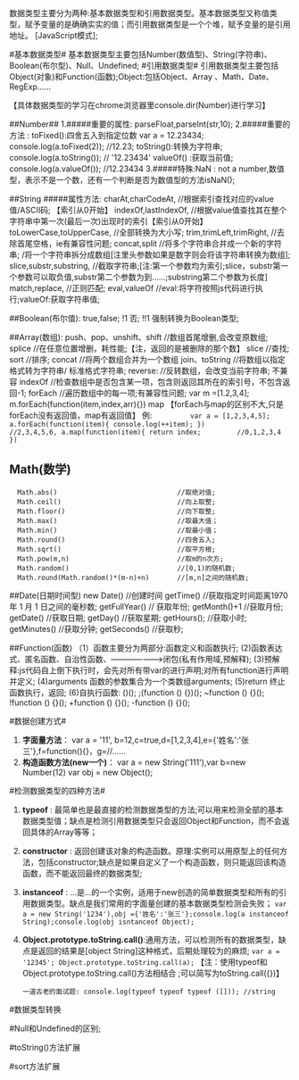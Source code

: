 数据类型主要分为两种:基本数据类型和引用数据类型。基本数据类型又称值类型，赋予变量的是确确实实的值；而引用数据类型是一个个堆，赋予变量的是引用地址。
[JavaScript模式];

#基本数据类型#
    基本数据类型主要包括Number(数值型)、String(字符串)、Boolean(布尔型)、Null、Undefined;
#引用数据类型#
    引用数据类型主要包括Object(对象)和Function(函数);Object:包括Object、Array 、Math、Date、RegExp……

【具体数据类型的学习在chrome浏览器里console.dir(Number)进行学习】


##Number##
1.#####重要的属性:
         parseFloat,parseInt(str,10);
2.#####重要的方法 :
              toFixed():四舍五入到指定位数     var a = 12.23434;    console.log(a.toFixed(2));    //12.23;
              toString():转换为字符串;        console.log(a.toString());                     // '12.23434'
              valueOf() :获取当前值;          console.log(a.valueOf());                       //12.23434
3.#####特殊:NaN :
              not a number,数值型，表示不是一个数，还有一个判断是否为数值型的方法isNaN();

##String
#####属性方法:
     charAt,charCodeAt,            //根据索引查找对应的value值/ASCII码; 【索引从0开始】
     indexOf,lastIndexOf,          //根据value值查找其在整个字符串中第一次(最后一次)出现时的索引【索引从0开始】
     toLowerCase,toUpperCase,      //全部转换为大小写;
     trim,trimLeft,trimRight,      //去除首尾空格，ie有兼容性问题;
     concat,split                  //将多个字符串合并成一个新的字符串;  /将一个字符串拆分成数组[注里头参数如果是数字则会将该字符串转换为数组];
     slice,substr,substring,       //截取字符串;[注:第一个参数均为索引;slice，substr第一个参数可以取负值,substr第二个参数为到……;substring第二个参数为长度]
     match,replace,                //正则匹配;
     eval,valueOf                  //eval:将字符按照js代码进行执行;valueOf:获取字符串值;


##Boolean(布尔值):
        true,false;
        !1 否;   !!1 强制转换为Boolean类型;



##Array(数组):
      push、pop、unshift、shift      //数组首尾增删,会改变原数组;
      splice                        //在任意位置增删，耗性能;【注，返回的是被删除的那个数】
      slice                         //查找;
      sort                          //排序;
      concat                        //将两个数组合并为一个数组
      join、toString                 //将数组以指定格式转为字符串/ 标准格式字符串;
      reverse:                       //反转数组，会改变当前字符串;
      不兼容
      indexOf                       //检查数组中是否包含某一项，包含则返回其所在的索引号，不包含返回-1;
      forEach                        //遍历数组中的每一项;有兼容性问题;
                                   var m =[1.2,3,4]; m.forEach(function(item,index,arr){})
      map                             【forEach与map的区别不大,只是forEach没有返回值，map有返回值】
      例:
      `          var a = [1,2,3,4,5];
                 a.forEach(function(item){
                      console.log(++item);
                 })                         //2,3,4,5,6,
                 a.map(function(item){
                      return index;         //0,1,2,3,4
                 })
      `


## Math(数学)
      Math.abs()                              //取绝对值;
      Math.ceil()                             //向上取整;
      Math.floor()                            //向下取整;
      Math.max()                              //取最大值；
      Math.min()                              //取最小值；
      Math.round()                            //四舍五入;
      Math.sqrt()                             //取平方根;
      Math.pow(m,n)                           //取m的n次方;
      Math.random()                           //[0,1)的随机数;
      Math.round(Math.random()*(m-n)+n)       //[m,n]之间的随机数;

##Date(日期时间型)
       new Date()                            //创建时间
       getTime()                             //获取指定时间距离1970 年 1 月 1 日之间的毫秒数;
       getFullYear()                         // 获取年份;
       getMonth()+1                          //获取月份;
       getDate()                             //获取日期;
       getDay()                              //获取星期;
       getHours();                           //获取小时;
       getMinutes()                          //获取分钟;
       getSeconds()                          //获取秒;

##Function(函数)
     （1）函数主要分为两部分:函数定义和函数执行;
      (2)函数表达式、匿名函数、自治性函数、———————>闭包(私有作用域,预解释);
      (3)预解释:js代码自上倒下执行时，会先对所有带var的进行声明;对所有function进行声明并定义;
      (4)arguments 函数的参数集合为一个类数组arguments;
      (5)return    终止函数执行，返回;
      (6)自执行函数:  ()();
                    ;(function () {})();
                    ~function () {}();
                    !function () {}();
                    +function () {}();
                    -function () {}();


#数据创建方式#
1. **字面量方法**：  var a = '11', b=12,c=true,d=[1,2,3,4],e={'姓名':'张三'},f=function(){}，g=//……
2. **构造函数方法(new一个)**： var a = new String('111'),var b=new Number(12) var obj = new Object();


#检测数据类型的四种方法#
1. **typeof** : 最简单也是最直接的检测数据类型的方法;可以用来检测全部的基本数据类型值；缺点是检测引用数据类型只会返回Object和Function，而不会返回具体的Array等等；
2. **constructor** : 返回创建该对象的构造函数。原理:实例可以用原型上的任何方法，包括constructor;缺点是如果自定义了一个构造函数，则只能返回该构造函数，而不能返回最终的数据类型;
3. **instanceof** :  …是…的一个实例，适用于new创造的简单数据类型和所有的引用数据类型。缺点是我们常用的字面量创建的基本数据类型检测会失败；
       `var a = new String('1234'),obj ={'姓名':'张三'};console.log(a instanceof String);console.log(obj isntanceof Object);`
4. **Object.prototype.toString.call()**:通用方法，可以检测所有的数据类型，缺点是返回的结果是[object String]这种格式，后期处理较为的麻烦;
       ` var a = '12345'; Object.prototype.toString.call(a); `
    【注：使用typeof和Object.prototype.toString.call()方法相结合 ;可以简写为toString.call({})】

    `一道古老的面试题:
          console.log(typeof typeof typeof ([])); //string
    `


#数据类型转换

#Null和Undefined的区别;

#toString()方法扩展

#sort方法扩展